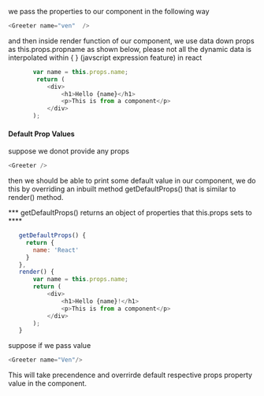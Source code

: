 we pass the properties to our component in the following way

```javascript
<Greeter name="ven"  />
```

and then inside render function of our component, we use data down props as this.props.propname as shown below, please not all the dynamic data is interpolated within { } (javscript expression feature) in react

 ```javascript
        var name = this.props.name;
         return (
            <div>
                <h1>Hello {name}</h1>
                <p>This is from a component</p>
            </div>
        );
 ```
 #### Default Prop Values

 suppose we donot provide any props
 ```javascript
<Greeter />
```
then we should be able to print some default value in our component, we do this by overriding an inbuilt method getDefaultProps() that is similar to render() method.

*** getDefaultProps() returns an object of properties that this.props sets to ****

 ```javascript
    getDefaultProps() {
      return {
        name: 'React'
      }
    },
    render() {
        var name = this.props.name;
        return (
            <div>
                <h1>Hello {name}!</h1>
                <p>This is from a component</p>
            </div>
        );
    }
 ```
 suppose if we pass value
 ```javascript
<Greeter name="Ven"/>
```
This will take precendence and overrirde default respective props property value in the component.



